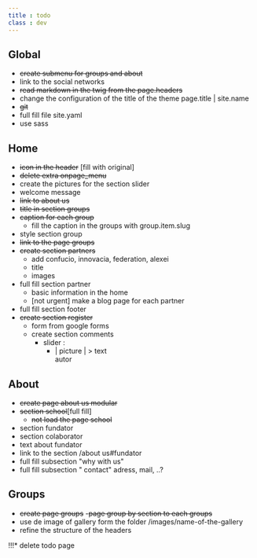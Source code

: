 ```yaml
---
title : todo
class : dev
---
```

## Global
* ~~create submenu for groups and about~~
* link to the social networks
* ~~read markdown in the twig from the page.headers~~
* change the configuration of the title of the theme page.title | site.name
* ~~git~~
* full fill file site.yaml
* use sass

## Home
* ~~icon in the header~~ [fill with original]
* ~~delete extra onpage_menu~~
* create the pictures for the section slider
* welcome message
* ~~link to about us~~
* ~~title in section groups~~
* ~~caption for each group~~
  - fill the caption in the groups with group.item.slug
* style section group
* ~~link to the page groups~~
* ~~create section partners~~
  - add confucio, innovacia, federation, alexei
  - title
  - images
* full fill section partner
  - basic information in the home
  - [not urgent] make a blog page for each partner
* full fill section footer
* ~~create section register~~
  + form from google forms
  + create section comments
    - slider :
      * | picture |
             > text      
            autor


## About
  + ~~create page about us modular~~
  + ~~section school~~[full fill]
      * ~~not load the page school~~
  + section fundator
  + section colaborator
  + text about fundator
  + link to the section /about us#fundator
  + full fill subsection "why with us"
  + full fill subsection " contact" adress, mail, ..?
## Groups
  + ~~create page groups~~
   -~~page group by section to each groups~~
  + use de image of gallery form the folder /images/name-of-the-gallery
  + refine the structure of the headers







!!!* delete todo page
